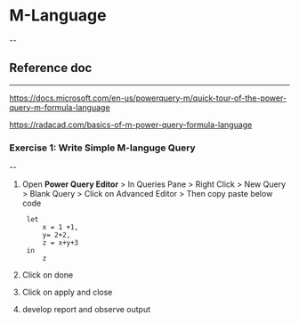 # M-Language
--

## Reference doc 
---
https://docs.microsoft.com/en-us/powerquery-m/quick-tour-of-the-power-query-m-formula-language

https://radacad.com/basics-of-m-power-query-formula-language

### Exercise 1: Write Simple M-languge Query
--
1. Open **Power Query Editor** > In Queries Pane > Right Click > New Query > Blank Query > Click on Advanced Editor > Then copy paste below code

        let
            x = 1 +1,
            y= 2+2,
            z = x+y+3
        in
            z
1. Click on done
2. Click on apply and close
3. develop report and observe output
